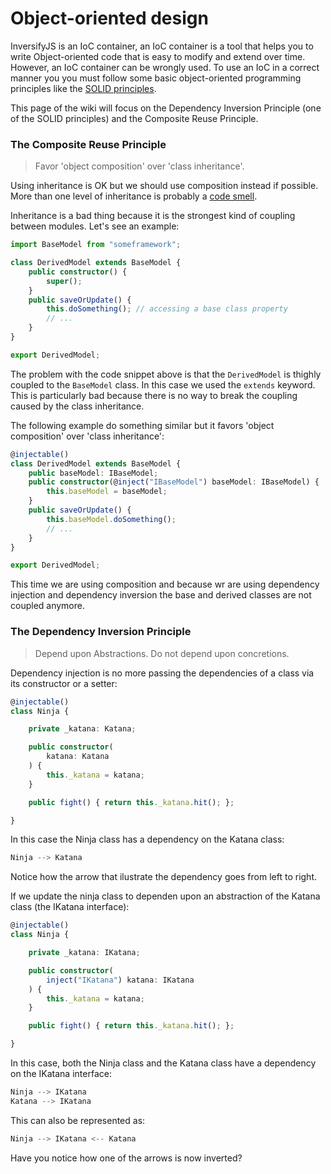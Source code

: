 # Object-oriented design
InversifyJS is an IoC container, an IoC container is a tool that helps you to write Object-oriented code that is easy to modify and extend over time. However, an IoC container can be wrongly used. To use an IoC in a correct manner you you must follow some basic object-oriented programming principles like the [SOLID principles](https://en.wikipedia.org/wiki/SOLID_(object-oriented_design)).

This page of the wiki will focus on the Dependency Inversion Principle (one of the SOLID principles) and the Composite Reuse Principle.

### The Composite Reuse Principle

> Favor 'object composition' over 'class inheritance'.

Using inheritance is OK but we should use composition instead if possible. 
More than one level of inheritance is probably a [code smell](https://en.wikipedia.org/wiki/Code_smell).

Inheritance is a bad thing because it is the strongest kind of coupling between modules. Let's see an example:

```ts
import BaseModel from "someframework";

class DerivedModel extends BaseModel {
    public constructor() {
        super();
    }
    public saveOrUpdate() {
        this.doSomething(); // accessing a base class property
        // ...
    }
}

export DerivedModel;

```

The problem with the code snippet above is that the `DerivedModel` is thighly coupled to the `BaseModel` class.
In this case we used the `extends` keyword. This is particularly bad because there is no way to break the 
coupling caused by the class inheritance.

The following example do something similar but it favors 'object composition' over 'class inheritance':

```ts
@injectable()
class DerivedModel extends BaseModel {
    public baseModel: IBaseModel;
    public constructor(@inject("IBaseModel") baseModel: IBaseModel) {
        this.baseModel = baseModel;
    }
    public saveOrUpdate() {
        this.baseModel.doSomething();
        // ...
    }
}

export DerivedModel;
```

This time we are using composition and because wr are using dependency injection and dependency inversion 
the base and derived classes are not coupled anymore.

### The Dependency Inversion Principle

> Depend upon Abstractions. Do not depend upon concretions.

Dependency injection is no more passing the dependencies of a class via its constructor or a setter:

```ts
@injectable()
class Ninja {

    private _katana: Katana;

    public constructor(
        katana: Katana
    ) {
        this._katana = katana;
    }

    public fight() { return this._katana.hit(); };

}
```
In this case the Ninja class has a dependency on the Katana class:

```ts
Ninja --> Katana
```
Notice how the arrow that ilustrate the dependency goes from left to right.

If we update the ninja class to dependen upon an abstraction of the Katana class (the IKatana interface):

```ts
@injectable()
class Ninja {

    private _katana: IKatana;

    public constructor(
        inject("IKatana") katana: IKatana
    ) {
        this._katana = katana;
    }

    public fight() { return this._katana.hit(); };

}
```

In this case, both the Ninja class and the Katana class have a dependency on the IKatana interface:

```ts
Ninja --> IKatana 
Katana --> IKatana
```

This can also be represented as:

```ts
Ninja --> IKatana <-- Katana
```

Have you notice how one of the arrows is now inverted?
